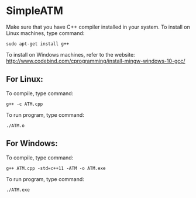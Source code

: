 # SimpleATM

Make sure that you have C++ compiler installed in your system. To install on Linux machines, type command:
```
sudo apt-get install g++
```
To install on Windows machines, refer to the website: http://www.codebind.com/cprogramming/install-mingw-windows-10-gcc/


## For Linux:
To compile, type command: 
```
g++ -c ATM.cpp
```
To run program, type command: 
```
./ATM.o
```

## For Windows:
To compile, type command: 
```
g++ ATM.cpp -std=c++11 -ATM -o ATM.exe
```
To run program, type command: 
```
./ATM.exe
```
